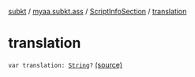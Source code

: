 [subkt](../../index.md) / [myaa.subkt.ass](../index.md) / [ScriptInfoSection](index.md) / [translation](./translation.md)

# translation

`var translation: `[`String`](https://kotlinlang.org/api/latest/jvm/stdlib/kotlin/-string/index.html)`?` [(source)](https://github.com/Myaamori/SubKt/blob/0.1.19/src/main/kotlin/myaa/subkt/ass/parser.kt#L794)
